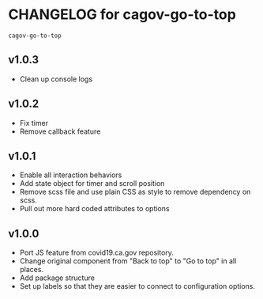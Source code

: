 # CHANGELOG for cagov-go-to-top
`cagov-go-to-top`

## v1.0.3
* Clean up console logs

## v1.0.2
* Fix timer
* Remove callback feature

## v1.0.1
* Enable all interaction behaviors
* Add state object for timer and scroll position
* Remove scss file and use plain CSS as style to remove dependency on scss.
* Pull out more hard coded attributes to options

## v1.0.0
* Port JS feature from covid19.ca.gov repository.
* Change original component from "Back to top" to "Go to top" in all places.
* Add package structure
* Set up labels so that they are easier to connect to configuration options.